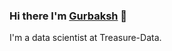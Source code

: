 ### Hi there I'm [Gurbaksh](https://www.linkedin.com/in/gurbaksh-sharma-56aaa8157/) 👋
I'm a data scientist at Treasure-Data.
<!--
**gurumail10/gurumail10** is a ✨ _special_ ✨ repository because its `README.md` (this file) appears on your GitHub profile.

Here are some ideas to get you started:

- 🔭 I’m currently working on ...
- 🌱 I’m currently learning ...
- 👯 I’m looking to collaborate on ...
- 🤔 I’m looking for help with ...
- 💬 Ask me about ...
- 📫 How to reach me: ...
- 😄 Pronouns: ...
- ⚡ Fun fact: ...
-->
